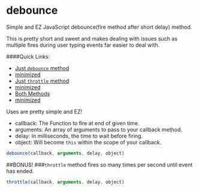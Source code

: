 # debounce
Simple and EZ JavaScript debounce(fire method after short delay) method.

This is pretty short and sweet and makes dealing with issues such as multiple fires during user typing events far easier to deal with.

####Quick Links:
 - [Just `debounce` method](https://cdn.rawgit.com/JDMcKinstry/debounce/31161904/debounce.js)
  - [minimized](https://cdn.rawgit.com/JDMcKinstry/debounce/31161904/debounce.min.js)
 - [Just `throttle` method](https://cdn.rawgit.com/JDMcKinstry/debounce/31161904/throttle.js)
  - [minimized](https://cdn.rawgit.com/JDMcKinstry/debounce/31161904/throttle.min.js)
 - [Both Methods](https://cdn.rawgit.com/JDMcKinstry/debounce/31161904/debounce_throttle.js)
  - [minimized](https://cdn.rawgit.com/JDMcKinstry/debounce/31161904/debounce_throttle.min.js)

Uses are pretty simple and EZ!

 - callback: The Function to fire at end of given time.
 - arguments: An array of arguments to pass to your callback method.
 - delay: In milliseconds, the time to wait before firing.
 - object: Will become `this` within the scope of your callback.

```javascript
debounce(callback, arguments, delay, object)
```

##BONUS!
###`throttle` method fires so many times per second until event has ended.

```javascript
throttle(callback, arguments, delay, object)
```
